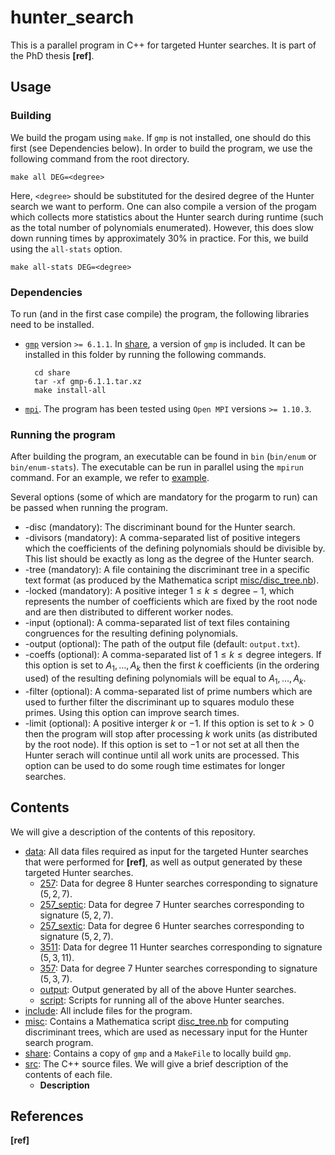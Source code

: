 # hunter_search

This is a parallel program in C++ for targeted Hunter searches. It is part of the PhD thesis **[ref]**.


## Usage

### Building

We build the progam using `make`. If `gmp` is not installed, one should do this first (see Dependencies below). In order to build the program, we use the following command from the root directory.

```
make all DEG=<degree>
```

Here, `<degree>` should be substituted for the desired degree of the Hunter search we want to perform. One can also compile a version of the progam which collects more statistics about the Hunter search during runtime (such as the total number of polynomials enumerated). However, this does slow down running times by approximately 30% in practice. For this, we build using the `all-stats` option.

```
make all-stats DEG=<degree>
```

### Dependencies

To run (and in the first case compile) the program, the following libraries need to be installed.

* [`gmp`](https://gmplib.org/) version `>= 6.1.1`. In [share](share), a version of `gmp` is included. It can be installed in this folder by running the following commands.  

        cd share  
        tar -xf gmp-6.1.1.tar.xz  
        make install-all

* [`mpi`](https://www.open-mpi.org/). The program has been tested using `Open MPI` versions `>= 1.10.3`.

### Running the program

After building the program, an executable can be found in `bin` (`bin/enum` or `bin/enum-stats`). The executable can be run in parallel using the `mpirun` command. For an example, we refer to [example](example).

Several options (some of which are mandatory for the progarm to run) can be passed when running the program.

+ -disc (mandatory): The discriminant bound for the Hunter search.
+ -divisors (mandatory): A comma-separated list of positive integers which the coefficients of the defining polynomials should be divisible by. This list should be exactly as long as the degree of the Hunter search.
+ -tree (mandatory): A file containing the discriminant tree in a specific text format (as produced by the Mathematica script [misc/disc_tree.nb](misc/disc_tree.nb)).
+ -locked (mandatory): A positive integer $1 \le k \le \text{degree}-1$, which represents the number of coefficients which are fixed by the root node and are then distributed to different worker nodes.
+ -input (optional): A comma-separated list of text files containing congruences for the resulting defining polynomials.
+ -output (optional): The path of the output file (default: `output.txt`).
+ -coeffs (optional): A comma-separated list of $1\le k\le \text{degree}$ integers. If this option is set to $A_1,\dots,A_k$ then the first $k$ coefficients (in the ordering used) of the resulting defining polynomials will be equal to $A_1,\dots,A_k$.
+ -filter (optional): A comma-separated list of prime numbers which are used to further filter the discriminant up to squares modulo these primes. Using this option can improve search times.
+ -limit (optional): A positive interger $k$ or $-1$. If this option is set to $k > 0$ then the program will stop after processing $k$ work units (as distributed by the root node). If this option is set to $-1$ or not set at all then the Hunter serach will continue until all work units are processed. This option can be used to do some rough time estimates for longer searches.


## Contents

We will give a description of the contents of this repository.

* [data](data): All data files required as input for the targeted Hunter searches that were performed for **[ref]**, as well as output generated by these targeted Hunter searches.
    + [257](data/257): Data for degree $8$ Hunter searches corresponding to signature $(5,2,7)$.
    + [257_septic](data/257_septic): Data for degree $7$ Hunter searches corresponding to signature $(5,2,7)$.
    + [257_sextic](data/257_sextic): Data for degree $6$ Hunter searches corresponding to signature $(5,2,7)$.
    + [3511](data/3511): Data for degree $11$ Hunter searches corresponding to signature $(5,3,11)$.
    + [357](data/357): Data for degree $7$ Hunter searches corresponding to signature $(5,3,7)$.
    + [output](data/output): Output generated by all of the above Hunter searches.
    + [script](data/script): Scripts for running all of the above Hunter searches.
* [include](include): All include files for the program.
* [misc](misc): Contains a Mathematica script [disc_tree.nb](misc/disc_tree.nb) for computing discriminant trees, which are used as necessary input for the Hunter search program.
* [share](share): Contains a copy of `gmp` and a `MakeFile` to locally build `gmp`.
* [src](src): The C++ source files. We will give a brief description of the contents of each file.
    + **Description**


## References

**[ref]**
